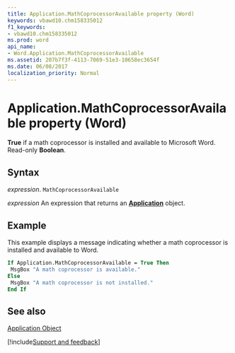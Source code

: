 ```yaml
---
title: Application.MathCoprocessorAvailable property (Word)
keywords: vbawd10.chm158335012
f1_keywords:
- vbawd10.chm158335012
ms.prod: word
api_name:
- Word.Application.MathCoprocessorAvailable
ms.assetid: 207b7f3f-4113-7069-51e3-10658ec3654f
ms.date: 06/08/2017
localization_priority: Normal
---
```



# Application.MathCoprocessorAvailable property (Word)

 **True** if a math coprocessor is installed and available to Microsoft Word. Read-only **Boolean**.


## Syntax

_expression_. `MathCoprocessorAvailable`

 _expression_ An expression that returns an **[Application](Word.Application.md)** object. 


## Example

This example displays a message indicating whether a math coprocessor is installed and available to Word.


```vb
If Application.MathCoprocessorAvailable = True Then 
 MsgBox "A math coprocessor is available." 
Else 
 MsgBox "A math coprocessor is not installed." 
End If
```


## See also


[Application Object](Word.Application.md)

[!include[Support and feedback](~/includes/feedback-boilerplate.md)]